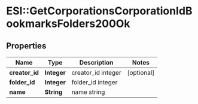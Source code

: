 # ESI::GetCorporationsCorporationIdBookmarksFolders200Ok

## Properties
Name | Type | Description | Notes
------------ | ------------- | ------------- | -------------
**creator_id** | **Integer** | creator_id integer | [optional] 
**folder_id** | **Integer** | folder_id integer | 
**name** | **String** | name string | 

